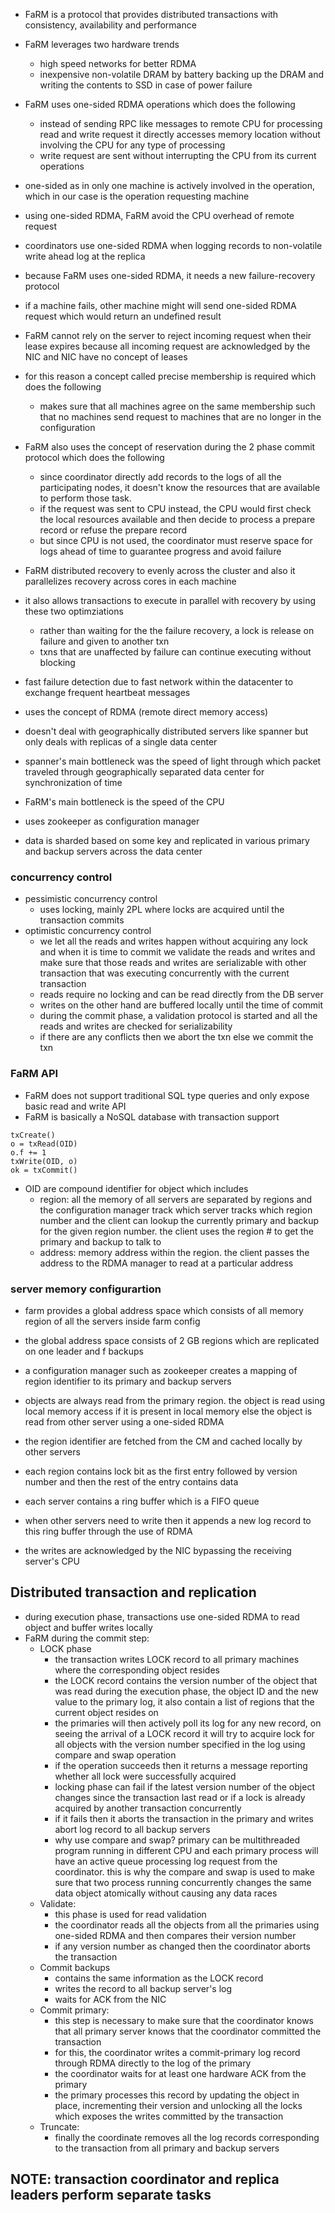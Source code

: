 - FaRM is a protocol that provides distributed transactions with consistency, availability and performance 
- FaRM leverages two hardware trends
	- high speed networks for better RDMA 
	- inexpensive non-volatile DRAM by battery backing up the DRAM and writing the contents to SSD in case of power failure 

- FaRM uses one-sided RDMA operations which does the following
	- instead of sending RPC like messages to remote CPU for processing read and write request it directly accesses memory location without involving the CPU for any type of processing
	- write request are sent without interrupting the CPU from its current operations 
- one-sided as in only one machine is actively involved in the operation, which in our case is the operation requesting machine
- using one-sided RDMA, FaRM avoid the CPU overhead of remote request
- coordinators use one-sided RDMA when logging records to non-volatile write ahead log at the replica

- because FaRM uses one-sided RDMA, it needs a new failure-recovery protocol
- if a machine fails, other machine might will send one-sided RDMA request which would return an undefined result
- FaRM cannot rely on the server to reject incoming request when their lease expires because all incoming request are acknowledged by the NIC and NIC have no concept of leases
- for this reason a concept called precise membership is required which does the following
	- makes sure that all machines agree on the same membership such that no machines send request to machines that are no longer in the configuration
- FaRM also uses the concept of reservation during the 2 phase commit protocol which does the following
	- since coordinator directly add records to the logs of all the participating nodes, it doesn't know the resources that are available to perform those task. 
	- if the request was sent to CPU instead, the CPU would first check the local resources available and then decide to process a prepare record or refuse the prepare record 
	- but since CPU is not used, the coordinator must reserve space for logs ahead of time to guarantee progress and avoid failure
- FaRM distributed recovery to evenly across the cluster and also it parallelizes recovery across cores in each machine 
- it also allows transactions to execute in parallel with recovery by using these two optimziations
	- rather than waiting for the the failure recovery, a lock is release on failure and given to another txn
	- txns that are unaffected by failure can continue executing without blocking
- fast failure detection due to fast network within the datacenter to exchange frequent heartbeat messages




- uses the concept of RDMA (remote direct memory access)
- doesn't deal with geographically distributed servers like spanner but only deals with replicas of a single data center
- spanner's main bottleneck was the speed of light through which packet traveled through geographically separated data center for synchronization of time
- FaRM's main bottleneck is the speed of the CPU
- uses zookeeper as configuration manager
- data is sharded based on some key and replicated in various primary and backup servers across the data center 

### concurrency control
- pessimistic concurrency control
	- uses locking, mainly 2PL where locks are acquired until the transaction commits 
- optimistic concurrency control
	- we let all the reads and writes happen without acquiring any lock and when it is time to commit we validate the reads and writes and make sure that those reads and writes are serializable with other transaction that was executing concurrently with the current transaction
	- reads require no locking and can be read directly from the DB server
	- writes on the other hand are buffered locally until the time of commit
	- during the commit phase, a validation protocol is started and all the reads and writes are checked for serializability
	- if there are any conflicts then we abort the txn else we commit the txn

### FaRM API 
- FaRM does not support traditional SQL type queries and only expose basic read and write API 
- FaRM is basically a NoSQL database with transaction support

```
txCreate()
o = txRead(OID)
o.f += 1
txWrite(OID, o)
ok = txCommit()
```

- OID are compound identifier for object which includes
	- region: all the memory of all servers are separated by regions and the configuration manager track which server tracks which region number and the client can lookup the currently primary and backup for the given region number. the client uses the region # to get the primary and backup to talk to 
	- address: memory address within the region. the client passes the address to the RDMA manager to read at a particular address

### server memory configurartion
- farm provides a global address space which consists of all memory region of all the servers inside farm config
- the global address space consists of 2 GB regions which are replicated on one leader and f backups
- a configuration manager such as zookeeper creates a mapping of region identifier to its primary and backup servers
- objects are always read from the primary region. the object is read using local memory access if it is present in local memory else the object is read from other server using a one-sided RDMA
- the region identifier are fetched from the CM and cached locally by other servers 
- each region contains lock bit as the first entry followed by version number and then the rest of the entry contains data

- each server contains a ring buffer which is a FIFO queue
- when other servers need to write then it appends a new log record to this ring buffer through the use of RDMA
- the writes are acknowledged by the NIC bypassing the receiving server's CPU


## Distributed transaction and replication
- during execution phase, transactions use one-sided RDMA to read object and buffer writes locally
- FaRM during the commit step:
	- LOCK phase
		- the transaction writes LOCK record to all primary machines where the corresponding object resides 
		- the LOCK record contains the version number of the object that was read during the execution phase, the object ID and the new value to the primary log, it also contain a list of regions that the current object resides on 
		- the primaries will then actively poll its log for any new record, on seeing the arrival of a LOCK record it will try to acquire lock for all objects with the version number specified in the log using compare and swap operation
		- if the operation succeeds then it returns a message reporting whether all lock were successfully acquired
		- locking phase can fail if the latest version number of the object changes since the transaction last read or if a lock is already acquired by another transaction concurrently
		- if it fails then it aborts the transaction in the primary and writes abort log record to all backup servers
		- why use compare and swap? primary can be multithreaded program running in different CPU and each primary process will have an active queue processing log request from the coordinator. this is why the compare and swap is used to make sure that two process running concurrently changes the same data object atomically without causing any data races
	- Validate: 
		- this phase is used for read validation
		- the coordinator reads all the objects from all the primaries using one-sided RDMA and then compares their version number
		- if any version number as changed then the coordinator aborts the transaction
	- Commit backups
		- contains the same information as the LOCK record
		- writes the record to all backup server's log
		- waits for ACK from the NIC 
	- Commit primary: 
		- this step is necessary to make sure that the coordinator knows that all primary server knows that the coordinator committed the transaction
		- for this, the coordinator writes a commit-primary log record through RDMA directly to the log of the primary
		- the coordinator waits for at least one hardware ACK from the primary
		- the primary processes this record by updating the object in place, incrementing their version and unlocking all the locks which exposes the writes committed by the transaction
	- Truncate: 
		- finally the coordinate removes all the log records corresponding to the transaction from all primary and backup servers



## NOTE: transaction coordinator and replica leaders perform separate tasks
